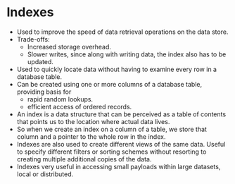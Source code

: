 # Indexes

* Used to improve the speed of data retrieval operations on the data store.
* Trade-offs:
  * Increased storage overhead.
  * Slower writes, since along with writing data, the index also has to be updated.
* Used to quickly locate data without having to examine every row in a database table.
* Can be created using one or more columns of a database table, providing basis for
  * rapid random lookups.
  * efficient access of ordered records.
* An index is a data structure that can be perceived as a table of contents that points us to the location where actual data lives.
* So when we create an index on a column of a table, we store that column and a pointer to the whole row in the index.
* Indexes are also used to create different views of the same data. Useful to specify different filters or sorting schemes without resorting to creating multiple additional copies of the data.
* Indexes very useful in accessing small payloads within large datasets, local or distributed.
